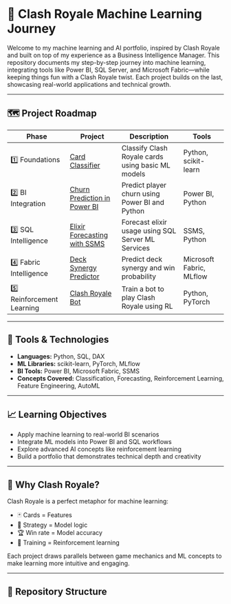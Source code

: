 # 🧠 Clash Royale Machine Learning Journey

Welcome to my machine learning and AI portfolio, inspired by Clash Royale and built on top of my experience as a Business Intelligence Manager. This repository documents my step-by-step journey into machine learning, integrating tools like Power BI, SQL Server, and Microsoft Fabric—while keeping things fun with a Clash Royale twist. Each project builds on the last, showcasing real-world applications and technical growth.

---

## 🗺️ Project Roadmap

| Phase | Project | Description | Tools |
|-------|---------|-------------|-------|
| 1️⃣ Foundations | [Card Classifier](./01_card_classifier) | Classify Clash Royale cards using basic ML models | Python, scikit-learn |
| 2️⃣ BI Integration | [Churn Prediction in Power BI](./02_powerbi_churn_prediction) | Predict player churn using Power BI and Python | Power BI, Python |
| 3️⃣ SQL Intelligence | [Elixir Forecasting with SSMS](./03_sql_elixir_forecast) | Forecast elixir usage using SQL Server ML Services | SSMS, Python |
| 4️⃣ Fabric Intelligence | [Deck Synergy Predictor](./04_fabric_deck_synergy) | Predict deck synergy and win probability | Microsoft Fabric, MLflow |
| 5️⃣ Reinforcement Learning | [Clash Royale Bot](./05_rl_clash_bot) | Train a bot to play Clash Royale using RL | Python, PyTorch |

---

## 🧰 Tools & Technologies

- **Languages:** Python, SQL, DAX
- **ML Libraries:** scikit-learn, PyTorch, MLflow
- **BI Tools:** Power BI, Microsoft Fabric, SSMS
- **Concepts Covered:** Classification, Forecasting, Reinforcement Learning, Feature Engineering, AutoML

---

## 📈 Learning Objectives

- Apply machine learning to real-world BI scenarios
- Integrate ML models into Power BI and SQL workflows
- Explore advanced AI concepts like reinforcement learning
- Build a portfolio that demonstrates technical depth and creativity

---

## 🧠 Why Clash Royale?

Clash Royale is a perfect metaphor for machine learning:
- 🃏 Cards = Features
- 🧠 Strategy = Model logic
- 🏆 Win rate = Model accuracy
- 🔁 Training = Reinforcement learning

Each project draws parallels between game mechanics and ML concepts to make learning more intuitive and engaging.

---

## 📂 Repository Structure

